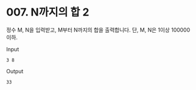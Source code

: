 # 007. N까지의 합 2

정수 M, N을 입력받고, M부터 N까지의 합을 출력합니다. 단, M, N은 1이상 100000 이하.   
   
Input
```
3 8
```
Output
```
33
```